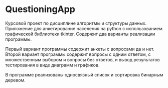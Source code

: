 # QuestioningApp
Курсовой проект по дисциплине алгоритмы и структуры данных. Приложение для анкетирование населения на python
с использованием графической библиотеки tkinter. Содержит два варианты реализации программы.

Первый вариант программы содержит анкеты с вопросами да и нет. Второй вариант программы содержит вопросы с одним 
ответом, с множественным выбором и вопросы без ответов, и вывод результатов тестирования в виде диаграмм и графиков.

В программе реализованы односвязный список и сортировка бинарным деревом.
